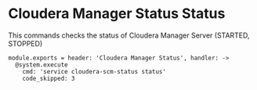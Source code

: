 
# Cloudera Manager Status Status

This commands checks the status of Cloudera Manager Server (STARTED, STOPPED)

    module.exports = header: 'Cloudera Manager Status', handler: ->
      @system.execute
        cmd: 'service cloudera-scm-status status'
        code_skipped: 3

